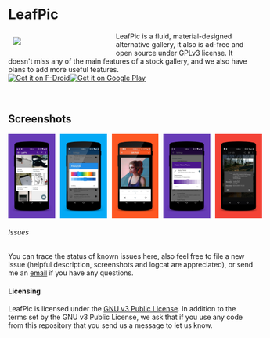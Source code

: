


# LeafPic
<img src="https://gitlab.com/HoraApps/LeafPic/raw/abdf97052596380b8d4b838c6ab4a7c1bf854522/app/src/main/res/drawable/leaf_pic.png" align="left" width="200" hspace="10" vspace="10">
LeafPic is a fluid, material-designed alternative gallery, it also is ad-free and open source under GPLv3 license. It doesn't miss any of the main features of a stock gallery, and we also have plans to add more useful features.<br/>

<div style="display:flex;" >
<a href="https://f-droid.org/app/org.horaapps.leafpic">
    <img src="https://f-droid.org/badge/get-it-on.png"
         alt="Get it on F-Droid" height="80">
</a>
<a href="https://play.google.com/store/apps/details?id=org.horaapps.leafpic">
    <img alt="Get it on Google Play"
        height="80"
        src="https://play.google.com/intl/en_us/badges/images/generic/en_badge_web_generic.png" />
</a>
</div>
</br></br>

## Screenshots
<div style="display:flex;" >
<img  src="screenshots/1.png" width="19%" >
<img style="margin-left:10px;" src="screenshots/2.png" width="19%" >
<img style="margin-left:10px;" src="screenshots/3.png" width="19%" >
<img style="margin-left:10px;" src="screenshots/4.png" width="19%" >
<img style="margin-left:10px;" src="screenshots/5.png" width="19%" >

</div>





###### Issues
You can trace the status of known issues here,
also feel free to file a new issue (helpful description, screenshots and logcat are appreciated), or send me an [email](mailto:sjaiprakash457@gmail.com) if you have any questions.

#### Licensing
LeafPic is licensed under the [GNU v3 Public License](https://gitlab.com/HoraApps/LeafPic/blob/dev/LICENSE).
In addition to the terms set by the GNU v3 Public License, we ask that if you use any code from this repository that you send us a message to let us know.
